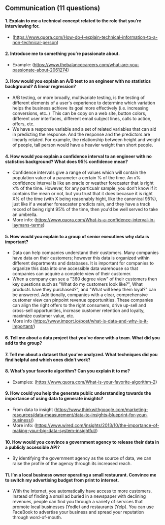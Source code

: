 ## Communication (11 questions)


#### 1. Explain to me a technical concept related to the role that you’re interviewing for.
  - (https://www.quora.com/How-do-I-explain-technical-information-to-a-non-technical-person)
  
#### 2. Introduce me to something you’re passionate about.
  - Example: (https://www.thebalancecareers.com/what-are-you-passionate-about-2061274)
  
#### 3. How would you explain an A/B test to an engineer with no statistics background? A linear regression?
  - A/B testing, or more broadly, multivariate testing, is the testing of different elements of a user's experience to determine which variation helps the business achieve its goal more effectively (i.e. increasing conversions, etc..)  This can be copy on a web site, button colors, different user interfaces, different email subject lines, calls to action, offers, etc. 
  - We have a response variable and a set of related variables that can aid in predicting the response. And the response and the predictors are linearly related. For example, the relationship between height and weight of people, tall person would have a heavier weight than short people.
  
#### 4. How would you explain a confidence interval to an engineer with no statistics background? What does 95% confidence mean?
  - Confidence intervals give a range of values which will contain the population value of a parameter a certain % of the time. An x% confidence interval is like an oracle or weather forecaster that is right x% of the time. However, for any particualr sample, you don't know if it contains the mean or not, but you trust that it does becasue it is right X% of the time (with X being reasonably hight, like the canonical 95%), just like if a weather foreacaster predicts rain, and they have a track record of being right 95% of the time, then you'd be well served to take an umbrella.
  - More info: (https://www.quora.com/What-is-a-confidence-interval-in-laymans-terms)
  
#### 5. How would you explain to a group of senior executives why data is important?
  - Data can help companies understand their customers. Many companies have data on their customers; however this data is organized within different departments and databases. It is important for companies to organize this data into one accessible data warehouse so that companies can acquire a complete view of their customer. 
  - When a company can see a "360 degree view" of their customers then key questions such as "What do my customers look like?", What products have they purchased?", and "What will keep them loyal?" can be answered.  Additionally, companies with a clear, comprehensive customer view can pinpoint revenue opportunities. These companies can align the right offers to the right consumers, drive up-sell and cross-sell opportunities, increase customer retention and loyalty, maximize customer value, etc. 
  - More info (https://www.import.io/post/what-is-data-and-why-is-it-important/)
  
#### 6. Tell me about a data project that you’ve done with a team. What did you add to the group?

#### 7. Tell me about a dataset that you’ve analyzed. What techniques did you find helpful and which ones didn’t work?

#### 8. What’s your favorite algorithm? Can you explain it to me?
  - Examples: (https://www.quora.com/What-is-your-favorite-algorithm-2)
  
#### 9. How could you help the generate public understanding towards the importance of using data to generate insights?
  - From data to insight (https://www.thinkwithgoogle.com/marketing-resources/data-measurement/data-to-insights-blueprint-for-your-business/)
  - More info: (https://www.wired.com/insights/2013/10/the-importance-of-making-your-big-data-system-insightful/)
  
#### 10. How would you convince a government agency to release their data in a publicly accessible API?
  - By identifying the government agency as the source of data, we can raise the profile of the agency through its increased reach.
  
#### 11. I’m a local business owner operating a small restaurant. Convince me to switch my advertising budget from print to internet.
  - With the Internet, you automatically have access to more customers. Instead of finding a small ad buried in a newspaper with declining revenues, people can find you through a variety of services that promote local businesses (Yodle) and restaurants (Yelp). You can use FaceBook to advertise your business and spread your reputation through word-of-mouth.

